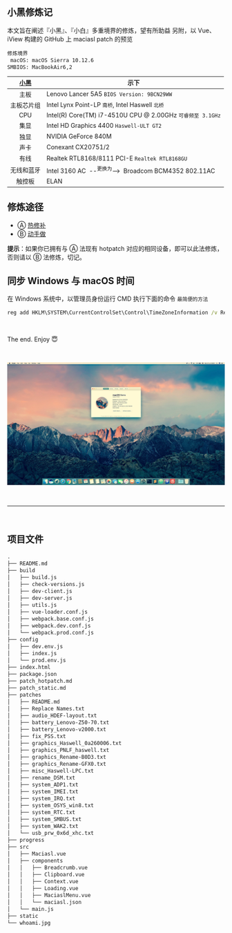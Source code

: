 ## 小黑修炼记

本文旨在阐述『小黑』、『小白』多重境界的修炼，望有所助益
另附，以 Vue、iView 构建的 GitHub 上 maciasl patch 的预览

    修炼境界
     macOS: macOS Sierra 10.12.6
    SMBIOS: MacBookAir6,2

[小黑](http://www.lenovo.com.cn/product/50081.html "LENOVO 小新 V2000 Bigger 版") | 示下
:-: | -
主板 | Lenovo Lancer 5A5 `BIOS Version: 9BCN29WW`
主板芯片组 | Intel Lynx Point-LP `南桥`, Intel Haswell `北桥`
CPU | Intel(R) Core(TM) i7-4510U CPU @ 2.00GHz `可睿频至 3.1GHz`
集显 | Intel HD Graphics 4400 `Haswell-ULT GT2`
独显 | NVIDIA GeForce 840M
声卡 | Conexant CX20751/2
有线 | Realtek RTL8168/8111 PCI-E `Realtek RTL8168GU`
无线和蓝牙| Intel 3160 AC &nbsp;--<sup>更换为</sup>-->&nbsp; Broadcom BCM4352 802.11AC
触控板 | ELAN

## 修炼途径
- Ⓐ [热修补](patch_hotpatch.md)
- Ⓑ [动手做](patch_static.md)

**提示**：如果你已拥有与 Ⓐ 法现有 hotpatch 对应的相同设备，即可以此法修炼，否则请以 Ⓑ 法修炼，切记。

## 同步 Windows 与 macOS 时间
在 Windows 系统中，以管理员身份运行 CMD 执行下面的命令 `最简便的方法`
```cmd
reg add HKLM\SYSTEM\CurrentControlSet\Control\TimeZoneInformation /v RealTimeIsUniversal /t REG_DWORD /d 1
```

&nbsp;

The end. Enjoy :innocent:

&nbsp;

![whoami ^\_^](whoami.jpg)

&nbsp;

---

&nbsp;

## 项目文件
    .
    ├── README.md
    ├── build
    │   ├── build.js
    │   ├── check-versions.js
    │   ├── dev-client.js
    │   ├── dev-server.js
    │   ├── utils.js
    │   ├── vue-loader.conf.js
    │   ├── webpack.base.conf.js
    │   ├── webpack.dev.conf.js
    │   └── webpack.prod.conf.js
    ├── config
    │   ├── dev.env.js
    │   ├── index.js
    │   └── prod.env.js
    ├── index.html
    ├── package.json
    ├── patch_hotpatch.md
    ├── patch_static.md
    ├── patches
    │   ├── README.md
    │   ├── Replace Names.txt
    │   ├── audio_HDEF-layout.txt
    │   ├── battery_Lenovo-Z50-70.txt
    │   ├── battery_Lenovo-v2000.txt
    │   ├── fix_PSS.txt
    │   ├── graphics_Haswell_0a260006.txt
    │   ├── graphics_PNLF_haswell.txt
    │   ├── graphics_Rename-B0D3.txt
    │   ├── graphics_Rename-GFX0.txt
    │   ├── misc_Haswell-LPC.txt
    │   ├── rename_DSM.txt
    │   ├── system_ADP1.txt
    │   ├── system_IMEI.txt
    │   ├── system_IRQ.txt
    │   ├── system_OSYS_win8.txt
    │   ├── system_RTC.txt
    │   ├── system_SMBUS.txt
    │   ├── system_WAK2.txt
    │   └── usb_prw_0x6d_xhc.txt
    ├── progress
    ├── src
    │   ├── Maciasl.vue
    │   ├── components
    │   │   ├── Breadcrumb.vue
    │   │   ├── Clipboard.vue
    │   │   ├── Context.vue
    │   │   ├── Loading.vue
    │   │   ├── MaciaslMenu.vue
    │   │   └── maciasl.json
    │   └── main.js
    ├── static
    └── whoami.jpg

